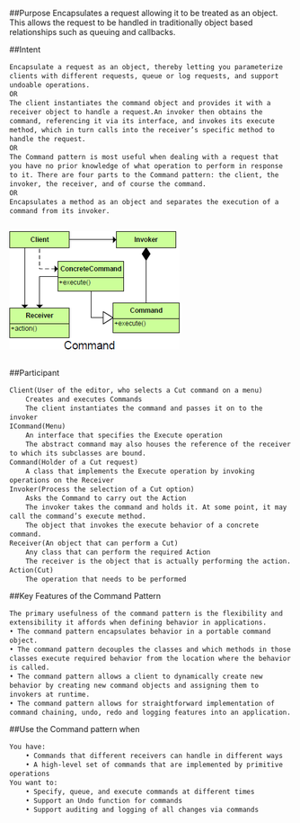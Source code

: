 
##Purpose
	Encapsulates a request allowing it to be treated as an object. This allows the request to be handled in traditionally object based relationships such as queuing and callbacks.

##Intent

	Encapsulate a request as an object, thereby letting you parameterize clients with different requests, queue or log requests, and support undoable operations.
	OR
	The client instantiates the command object and provides it with a receiver object to handle a request.An invoker then obtains the command, referencing it via its interface, and invokes its execute method, which in turn calls into the receiver’s specific method to handle the request.
	OR
	The Command pattern is most useful when dealing with a request that you have no prior knowledge of what operation to perform in response to it. There are four parts to the Command pattern: the client, the invoker, the receiver, and of course the command.
	OR
	Encapsulates a method as an object and separates the execution of a command from its invoker.

##
![alt text](./Images/Command-1.md.png "Command")
##

##Participant

	Client(User of the editor, who selects a Cut command on a menu)
		Creates and executes Commands
		The client instantiates the command and passes it on to the invoker	
	ICommand(Menu)
		An interface that specifies the Execute operation
		The abstract command may also houses the reference of the receiver to which its subclasses are bound.
	Command(Holder of a Cut request)
		A class that implements the Execute operation by invoking operations on the	Receiver
	Invoker(Process the selection of a Cut option)
		Asks the Command to carry out the Action
		The invoker takes the command and holds it.	At some point, it may call the command’s execute method.
		The object that invokes the execute behavior of a concrete command.
	Receiver(An object that can perform a Cut)
		Any class that can perform the required Action
		The receiver is the object that is actually performing the action.
	Action(Cut)
		The operation that needs to be performed

##Key Features of the Command Pattern

	The primary usefulness of the command pattern is the flexibility and extensibility it affords when defining behavior in applications.
	• The command pattern encapsulates behavior in a portable command object.
	• The command pattern decouples the classes and which methods in those classes execute required behavior from the location where the behavior is called.
	• The command pattern allows a client to dynamically create new behavior by creating new command objects and assigning them to invokers at runtime.
	• The command pattern allows for straightforward implementation of command chaining, undo, redo and logging features into an application.

##Use the Command pattern when

	You have:
		• Commands that different receivers can handle in different ways
		• A high-level set of commands that are implemented by primitive operations
	You want to:
		• Specify, queue, and execute commands at different times
		• Support an Undo function for commands
		• Support auditing and logging of all changes via commands

